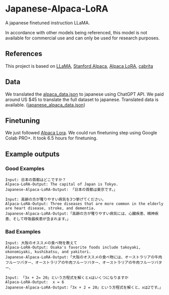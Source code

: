 # Japanese-Alpaca-LoRA
A japanese finetuned instruction LLaMA.

In accordance with other models being referenced, this model is not available for commercial use and can only be used for research purposes.

## References
This project is based on [LLaMA](https://ai.facebook.com/blog/large-language-model-llama-meta-ai/), [Stanford Alpaca](https://github.com/tatsu-lab/stanford_alpaca), [Alpaca LoRA](https://github.com/tloen/alpaca-lora), [cabrita](https://github.com/22-hours/cabrita)

## Data
We translated the [alpaca_data.json](https://github.com/tatsu-lab/stanford_alpaca/blob/main/alpaca_data.json) to japanese using ChatGPT API.
We paid around US $45 to translate the full dataset to japanese. Translated data is available. ([japanese_alpaca_data.json](data/japanese_alpaca_data.json))

## Finetuning
We just followed [Alpaca Lora](https://github.com/tloen/alpaca-lora). We could run finetuning step using Google Colab PRO+. It took 6.5 hours for finetuning.

## Example outputs
### Good Examples
```
Input: 日本の首都はどこですか？
Alpaca-LoRA-Output: The capital of Japan is Tokyo.
Japanese-Alpaca-LoRA-Output: 「日本の首都は東京です。」
```

```
Input: 高齢の方が罹りやすい病気を3つ挙げてください。
Alpaca-LoRA-Output: Three diseases that are more common in the elderly are heart disease, stroke, and dementia.
Japanese-Alpaca-LoRA-Output:「高齢の方が罹りやすい病気には、心臓疾患、精神疾患、そして呼吸器疾患が含まれます。」
```

### Bad Examples
```
Input: 大阪のオススメの食べ物を教えて
Alpaca-LoRA-Output: Osaka's favorite foods include takoyaki, okonomiyaki, kushikatsu, and yakitori.
Japanese-Alpaca-LoRA-Output:「大阪のオススメの食べ物には、オーストラリアの牛肉フルーツバター、オーストラリアの牛肉フルーツバター、オーストラリアの牛肉フルーツバター、
```

```
Input: 「3x + 2= 20」という方程式を解くとxはいくつになりますか
Alpaca-LoRA-Output:  x = 6
Japanese-Alpaca-LoRA-Output:「3x + 2 = 20」という方程式を解くと、xは2です。」
```
